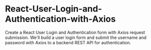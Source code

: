 # React-User-Login-and-Authentication-with-Axios
Create a React User Login and Authentication form with Axios request submission. We'll build a user login form and submit the username and password with Axios to a backend REST API for authentication.
